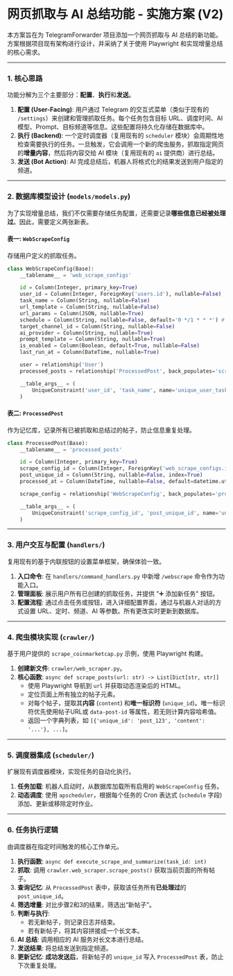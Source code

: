 # 网页抓取与 AI 总结功能 - 实施方案 (V2)

本方案旨在为 TelegramForwarder 项目添加一个网页抓取与 AI 总结的新功能。方案根据项目现有架构进行设计，并采纳了关于使用 Playwright 和实现增量总结的核心需求。

---

### 1. 核心思路

功能分解为三个主要部分：**配置**、**执行**和**发送**。

1.  **配置 (User-Facing)**: 用户通过 Telegram 的交互式菜单（类似于现有的 `/settings`）来创建和管理抓取任务。每个任务包含目标 URL、调度时间、AI 模型、Prompt、目标频道等信息。这些配置将持久化存储在数据库中。
2.  **执行 (Backend)**: 一个定时调度器（复用现有的 `scheduler` 模块）会周期性地检查需要执行的任务。一旦触发，它会调用一个新的爬虫服务，抓取指定网页的**增量内容**，然后将内容交给 AI 模块（复用现有的 `ai` 提供商）进行总结。
3.  **发送 (Bot Action)**: AI 完成总结后，机器人将格式化的结果发送到用户指定的频道。

---

### 2. 数据库模型设计 (`models/models.py`)

为了实现增量总结，我们不仅需要存储任务配置，还需要记录**哪些信息已经被处理过**。因此，需要定义两张新表。

#### 表一: `WebScrapeConfig`

存储用户定义的抓取任务。

```python
class WebScrapeConfig(Base):
    __tablename__ = 'web_scrape_configs'

    id = Column(Integer, primary_key=True)
    user_id = Column(Integer, ForeignKey('users.id'), nullable=False)
    task_name = Column(String, nullable=False)
    url_template = Column(String, nullable=False)
    url_params = Column(JSON, nullable=True)
    schedule = Column(String, nullable=False, default='0 */1 * * *') # 默认每小时
    target_channel_id = Column(String, nullable=False)
    ai_provider = Column(String, nullable=True)
    prompt_template = Column(String, nullable=True)
    is_enabled = Column(Boolean, default=True, nullable=False)
    last_run_at = Column(DateTime, nullable=True)

    user = relationship('User')
    processed_posts = relationship('ProcessedPost', back_populates='scrape_config', cascade="all, delete-orphan")

    __table_args__ = (
        UniqueConstraint('user_id', 'task_name', name='unique_user_task_name'),
    )
```

#### 表二: `ProcessedPost`

作为记忆库，记录所有已被抓取和总结过的帖子，防止信息重复处理。

```python
class ProcessedPost(Base):
    __tablename__ = 'processed_posts'

    id = Column(Integer, primary_key=True)
    scrape_config_id = Column(Integer, ForeignKey('web_scrape_configs.id'), nullable=False)
    post_unique_id = Column(String, nullable=False, index=True)
    processed_at = Column(DateTime, nullable=False, default=datetime.utcnow)

    scrape_config = relationship('WebScrapeConfig', back_populates='processed_posts')

    __table_args__ = (
        UniqueConstraint('scrape_config_id', 'post_unique_id', name='unique_config_post'),
    )
```

---

### 3. 用户交互与配置 (`handlers/`)

复用现有的基于内联按钮的设置菜单框架，确保体验一致。

1.  **入口命令**: 在 `handlers/command_handlers.py` 中新增 `/webscrape` 命令作为功能入口。
2.  **管理面板**: 展示用户所有已创建的抓取任务，并提供 "➕ 添加新任务" 按钮。
3.  **配置流程**: 通过点击任务或按钮，进入详细配置界面，通过与机器人对话的方式设置 URL、定时、频道、AI 等参数。所有更改实时更新到数据库。

---

### 4. 爬虫模块实现 (`crawler/`)

基于用户提供的 `scrape_coinmarketcap.py` 示例，使用 Playwright 构建。

1.  **创建新文件**: `crawler/web_scraper.py`。
2.  **核心函数**: `async def scrape_posts(url: str) -> List[Dict[str, str]]`
    *   使用 Playwright 导航到 `url` 并获取动态渲染后的 HTML。
    *   定位页面上所有独立的帖子元素。
    *   对每个帖子，提取其**内容** (`content`) 和**唯一标识符** (`unique_id`)。唯一标识符优先使用帖子URL或 `data-post-id` 等属性，若无则计算内容哈希值。
    *   返回一个字典列表，如 `[{'unique_id': 'post_123', 'content': '...'}, ...]`。

---

### 5. 调度器集成 (`scheduler/`)

扩展现有调度器模块，实现任务的自动化执行。

1.  **任务加载**: 机器人启动时，从数据库加载所有启用的 `WebScrapeConfig` 任务。
2.  **动态调度**: 使用 `apscheduler`，根据每个任务的 Cron 表达式 (`schedule` 字段) 添加、更新或移除定时作业。

---

### 6. 任务执行逻辑

由调度器在指定时间触发的核心工作单元。

1.  **执行函数**: `async def execute_scrape_and_summarize(task_id: int)`
2.  **抓取**: 调用 `crawler.web_scraper.scrape_posts()` 获取当前页面的所有帖子。
3.  **查询记忆**: 从 `ProcessedPost` 表中，获取该任务所有**已处理过**的 `post_unique_id`。
4.  **筛选增量**: 对比步骤2和3的结果，筛选出“新帖子”。
5.  **判断与执行**:
    *   若无新帖子，则记录日志并结束。
    *   若有新帖子，将其内容拼接成一个长文本。
6.  **AI 总结**: 调用相应的 AI 服务对长文本进行总结。
7.  **发送结果**: 将总结发送到指定频道。
8.  **更新记忆**: **成功发送后**，将新帖子的 `unique_id` 写入 `ProcessedPost` 表，防止下次重复处理。

